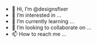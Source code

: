 - 👋 Hi, I’m @designsfixer
- 👀 I’m interested in ...
- 🌱 I’m currently learning ...
- 💞️ I’m looking to collaborate on ...
- 📫 How to reach me ...

<!---
designsfixer/designsfixer is a ✨ special ✨ repository because its `README.md` (this file) appears on your GitHub profile.
You can click the Preview link to take a look at your changes.
--->
